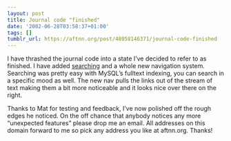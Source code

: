 ```yaml
---
layout: post
title: Journal code "finished"
date: '2002-06-28T03:58:37+01:00'
tags: []
tumblr_url: https://aftnn.org/post/48058146371/journal-code-finished
---
```

<p>I have thrashed the journal code into a state I&rsquo;ve decided to refer to as finished. I have added <a href="/journal/search/">searching</a> and a whole new navigation system. Searching was pretty easy with MySQL&rsquo;s fulltext indexing, you can search in a specific mood as well. The new nav pulls the links out of the stream of text making them a bit more noticeable and it looks nice over there on the right.</p>
<p>Thanks to Mat for testing and feedback, I&rsquo;ve now polished off the rough edges he noticed. On the off chance that anybody notices any more &ldquo;unexpected features&rdquo; please drop me an email. All addresses on this domain forward to me so pick any address you like at aftnn.org. Thanks!</p>
